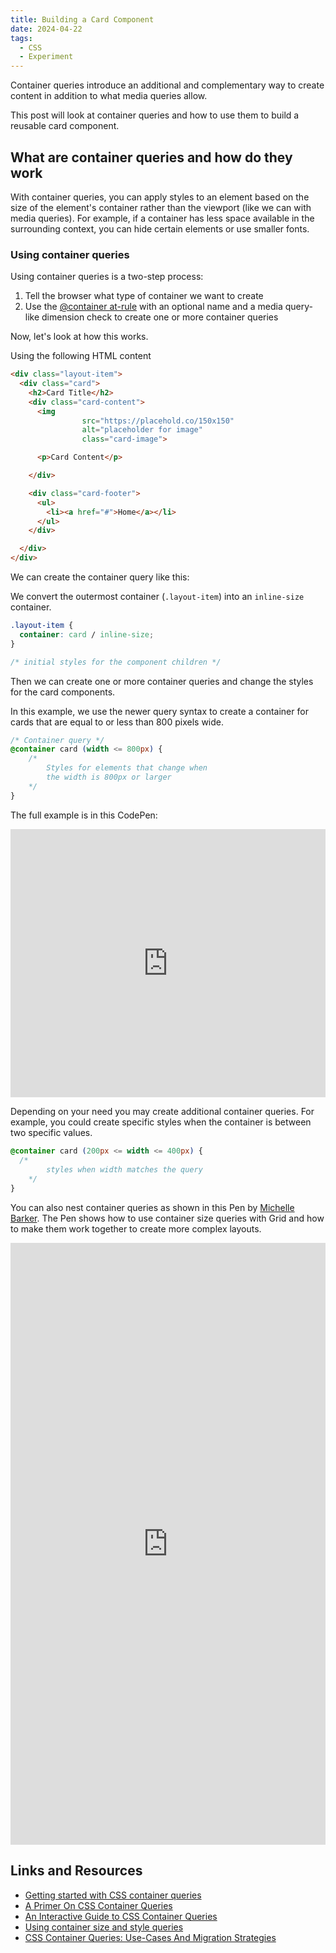 ```yaml
---
title: Building a Card Component
date: 2024-04-22
tags:
  - CSS
  - Experiment
---
```


Container queries introduce an additional and complementary way to create content in addition to what media queries allow.

This post will look at container queries and how to use them to build a reusable card component.

## What are container queries and how do they work

With container queries, you can apply styles to an element based on the size of the element's container rather than the viewport (like we can with media queries). For example, if a container has less space available in the surrounding context, you can hide certain elements or use smaller fonts.

### Using container queries

Using container queries is a two-step process:

1. Tell the browser what type of container we want to create
2. Use the [@container at-rule](https://developer.mozilla.org/en-US/docs/Web/CSS/@container) with an optional name and a media query-like dimension check to create one or more container queries

Now, let's look at how this works.

Using the following HTML content

```html
<div class="layout-item">
  <div class="card">
    <h2>Card Title</h2>
    <div class="card-content">
      <img
				src="https://placehold.co/150x150"
				alt="placeholder for image"
				class="card-image">

      <p>Card Content</p>

    </div>

    <div class="card-footer">
      <ul>
        <li><a href="#">Home</a></li>
      </ul>
    </div>

  </div>
</div>
```

We can create the container query like this:

We convert the outermost container (`.layout-item`) into an `inline-size` container.

```css
.layout-item {
  container: card / inline-size;
}

/* initial styles for the component children */
```

Then we can create one or more container queries and change the styles for the card components.

In this example, we use the newer query syntax to create a container for cards that are equal to or less than 800 pixels wide.

```css
/* Container query */
@container card (width <= 800px) {
	/*
		Styles for elements that change when
		the width is 800px or larger
	*/
}
```

The full example is in this CodePen:

<iframe height="429.49310302734375" style="width: 100%;" scrolling="no" title="Container Query Card Component" src="https://codepen.io/caraya/embed/OJGBdNe?default-tab=result" frameborder="no" loading="lazy" allowtransparency="true" allowfullscreen="true">
  See the Pen <a href="https://codepen.io/caraya/pen/OJGBdNe">
  Container Query Card Component</a> by Carlos Araya (<a href="https://codepen.io/caraya">@caraya</a>)
  on <a href="https://codepen.io">CodePen</a>.
</iframe>

Depending on your need you may create additional container queries. For example, you could create specific styles when the container is between two specific values.

```css
@container card (200px <= width <= 400px) {
  /*
		styles when width matches the query
	*/
}
```

You can also nest container queries as shown in this Pen by [Michelle Barker](https://codepen.io/michellebarker). The Pen shows how to use container size queries with Grid and how to make them work together to create more complex layouts.

<iframe
	height="963.454833984375"
	style="width: 100%;" scrolling="no"
	title="Nested container queries" src="https://codepen.io/michellebarker/embed/rNJrJxp?default-tab=result" frameborder="no" loading="lazy" allowtransparency="true" allowfullscreen="true">
  See the Pen <a href="https://codepen.io/michellebarker/pen/rNJrJxp">
  Nested container queries</a> by Michelle Barker (<a href="https://codepen.io/michellebarker">@michellebarker</a>)
  on <a href="https://codepen.io">CodePen</a>.
</iframe>

## Links and Resources

* [Getting started with CSS container queries](https://developer.mozilla.org/en-US/blog/getting-started-with-css-container-queries/)
* [A Primer On CSS Container Queries](https://www.smashingmagazine.com/2021/05/complete-guide-css-container-queries/)
* [An Interactive Guide to CSS Container Queries](https://ishadeed.com/article/css-container-query-guide)
* [Using container size and style queries](https://developer.mozilla.org/en-US/docs/Web/CSS/CSS_containment/Container_size_and_style_queries)
* [CSS Container Queries: Use-Cases And Migration Strategies](https://www.smashingmagazine.com/2021/05/css-container-queries-use-cases-migration-strategies/)
